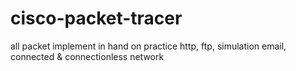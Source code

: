 # cisco-packet-tracer
all packet implement in hand on practice http, ftp, simulation email, connected &amp; connectionless network
